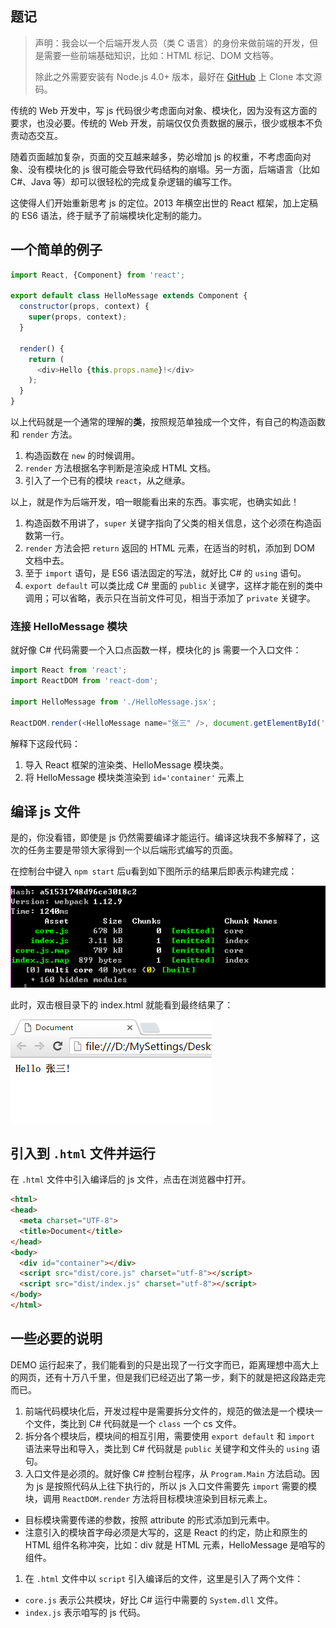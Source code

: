 ## 题记

> 声明：我会以一个后端开发人员（类  C 语言）的身份来做前端的开发，但是需要一些前端基础知识，比如：HTML 标记、DOM 文档等。
>
> 除此之外需要安装有 Node.js 4.0+ 版本，最好在 [GitHub](https://github.com/Lenic/react-scaffold) 上 Clone 本文源码。

传统的 Web 开发中，写 js 代码很少考虑面向对象、模块化，因为没有这方面的要求，也没必要。传统的 Web 开发，前端仅仅负责数据的展示，很少或根本不负责动态交互。

随着页面越加复杂，页面的交互越来越多，势必增加 js 的权重，不考虑面向对象、没有模块化的 js 很可能会导致代码结构的崩塌。另一方面，后端语言（比如 C#、Java 等）却可以很轻松的完成复杂逻辑的编写工作。

这使得人们开始重新思考 js 的定位。2013 年横空出世的 React 框架，加上定稿的 ES6 语法，终于赋予了前端模块化定制的能力。

## 一个简单的例子

```js
import React, {Component} from 'react';

export default class HelloMessage extends Component {
  constructor(props, context) {
    super(props, context);
  }

  render() {
    return (
      <div>Hello {this.props.name}!</div>
    );
  }
}
```

以上代码就是一个通常的理解的**类**，按照规范单独成一个文件，有自己的构造函数和 `render` 方法。

1. 构造函数在 `new` 的时候调用。
1. `render` 方法根据名字判断是渲染成 HTML 文档。
1. 引入了一个已有的模块 `react`，从之继承。

以上，就是作为后端开发，咱一眼能看出来的东西。事实呢，也确实如此！

1. 构造函数不用讲了，`super` 关键字指向了父类的相关信息，这个必须在构造函数第一行。
1. `render` 方法会把 `return` 返回的 HTML 元素，在适当的时机，添加到 DOM 文档中去。
1. 至于 `import` 语句，是 ES6 语法固定的写法，就好比 C# 的 `using` 语句。
1. `export default` 可以类比成 C# 里面的 `public` 关键字，这样才能在别的类中调用；可以省略，表示只在当前文件可见，相当于添加了 `private` 关键字。

### 连接 HelloMessage 模块

就好像 C# 代码需要一个入口点函数一样，模块化的 js 需要一个入口文件：

```js
import React from 'react';
import ReactDOM from 'react-dom';

import HelloMessage from './HelloMessage.jsx';

ReactDOM.render(<HelloMessage name="张三" />, document.getElementById('container'));
```

解释下这段代码：

1. 导入 React 框架的渲染类、HelloMessage 模块类。
1. 将 HelloMessage 模块类渲染到 `id='container'` 元素上

## 编译 js 文件

是的，你没看错，即使是 js 仍然需要编译才能运行。编译这块我不多解释了，这次的任务主要是带领大家得到一个以后端形式编写的页面。

在控制台中键入 `npm start` 后u看到如下图所示的结果后即表示构建完成：

![](resources/compile.png)

此时，双击根目录下的 index.html 就能看到最终结果了：

![](resources/compile-result.png)

## 引入到 `.html` 文件并运行

在 `.html` 文件中引入编译后的 js 文件，点击在浏览器中打开。

```html
<html>
<head>
  <meta charset="UTF-8">
  <title>Document</title>
</head>
<body>
  <div id="container"></div>
  <script src="dist/core.js" charset="utf-8"></script>
  <script src="dist/index.js" charset="utf-8"></script>
</body>
</html>
```

## 一些必要的说明

DEMO 运行起来了，我们能看到的只是出现了一行文字而已，距离理想中高大上的网页，还有十万八千里，但是我们已经迈出了第一步，剩下的就是把这段路走完而已。

1. 前端代码模块化后，开发过程中是需要拆分文件的，规范的做法是一个模块一个文件，类比到 C# 代码就是一个 `class` 一个 cs 文件。
1. 拆分各个模块后，模块间的相互引用，需要使用 `export default` 和 `import` 语法来导出和导入，类比到 C# 代码就是 `public` 关键字和文件头的 `using` 语句。
1. 入口文件是必须的。就好像 C# 控制台程序，从 `Program.Main` 方法启动。因为 js 是按照代码从上往下执行的，所以 js 入口文件需要先 `import` 需要的模块，调用 `ReactDOM.render` 方法将目标模块渲染到目标元素上。
  + 目标模块需要传递的参数，按照 attribute 的形式添加到元素中。
  + 注意引入的模块首字母必须是大写的，这是 React 的约定，防止和原生的 HTML 组件名称冲突，比如：div 就是 HTML 元素，HelloMessage 是咱写的组件。
1. 在 `.html` 文件中以 `script` 引入编译后的文件，这里是引入了两个文件：
  + `core.js` 表示公共模块，好比 C# 运行中需要的 `System.dll` 文件。
  + `index.js` 表示咱写的 js 代码。
